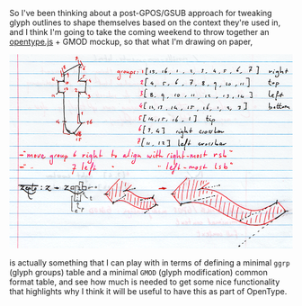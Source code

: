 So I've been thinking about a post-GPOS/GSUB approach for tweaking glyph outlines to shape themselves based on the context they're used in, and I think I'm going to take the coming weekend to throw together an [opentype.js](https://nodebox.github.io/opentype.js) + GMOD mockup, so that what I'm drawing on paper,

<img src="/gh-weblog/images/GMOD-t.png" class="border">

is actually something that I can play with in terms of defining a minimal `ggrp` (glyph groups) table and a minimal `GMOD` (glyph modification) common format table, and see how much is needed to get some nice functionality that highlights why I think it will be useful to have this as part of OpenType.